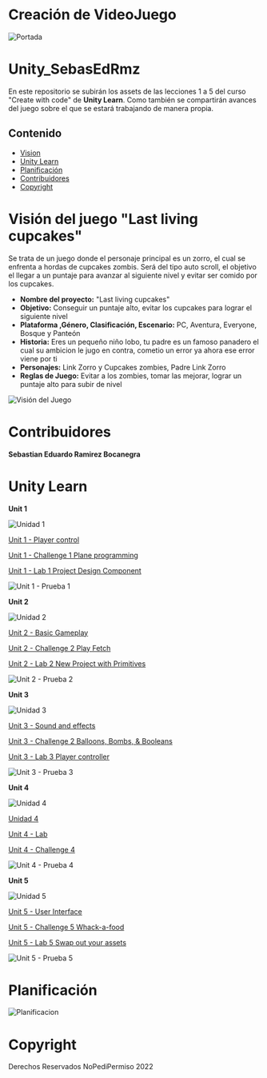 Creación de VideoJuego
=======================

![Portada](https://github.com/Sebas-B/sample_project/blob/main/unityImg/Dise%C3%B1o%20sin%20t%C3%ADtulo.png)


# Unity_SebasEdRmz

En este repositorio se subirán los assets de las lecciones 1 a 5 del curso "Create with code" de **Unity Learn**. 
Como también se compartirán avances del juego sobre el que se estará trabajando de manera propia.

Contenido
---------

-   [Vision](#Visión-del-juego-"Last-living-cupcakes")
-   [Unity Learn](#Unity-Learn)
-   [Planificación](#planificación)
-   [Contribuidores](#Contribuidores)
-   [Copyright](#copyright)

# Visión del juego "Last living cupcakes"

Se trata de un juego donde el personaje principal es un zorro, el cual se enfrenta a hordas de cupcakes zombis. 
Será del tipo auto scroll, el objetivo el llegar a un puntaje para avanzar al siguiente nivel y evitar ser comido por los cupcakes.

- **Nombre del proyecto:** "Last living cupcakes"
- **Objetivo:** Conseguir un puntaje alto, evitar los cupcakes para lograr el siguiente nivel 
- **Plataforma ,Género, Clasificación, Escenario:** PC, Aventura, Everyone, Bosque y Panteón
- **Historia:** Eres un pequeño niño lobo, tu padre es un famoso panadero el cual su ambicion le jugo en contra, cometio un error ya ahora ese error viene por ti 
- **Personajes:**  Link Zorro y Cupcakes zombies, Padre Link Zorro
- **Reglas de Juego:** Evitar a los zombies, tomar las mejorar, lograr un puntaje alto para subir de nivel

![Visión del Juego](https://github.com/Sebas-B/sample_project/blob/main/unityImg/taller%20de%20chocolate.jpg "Prototype")

# Contribuidores

**Sebastian Eduardo Ramirez Bocanegra**

# Unity Learn

**Unit 1**

![Unidad 1](https://connect-prd-cdn.unity.com/20190515/learn/images/4d417a32-aba0-47e5-a57b-c56ea9548013_P1_1080pBanner.png.200x0x1.webp "Unidad 1")

[Unit 1 - Player control](https://github.com/Sebas-B/Unity_SebasEdRmz/tree/main/unity1_unidad1/Leccion1)

[Unit 1 - Challenge 1 Plane programming](https://github.com/Sebas-B/Unity_SebasEdRmz/tree/main/unity1_unidad1/Reto1)

[Unit 1 - Lab 1 Project Design Component](https://github.com/Sebas-B/Unity_SebasEdRmz/blob/main/unity1_unidad1/Lab1ProjectDesignDocument/Project%20Design%20Doc.pdf)

![Unit 1 - Prueba 1](https://github.com/Sebas-B/sample_project/blob/main/unityImg/quiz1.jpg)

**Unit 2**

![Unidad 2](https://connect-prd-cdn.unity.com/20190516/learn/images/bf8d3473-c257-4b77-baec-74c0e35d554a_p21080pBanner.png.200x0x1.webp "Unidad 2")

[Unit 2 - Basic Gameplay](https://github.com/Sebas-B/Unity_SebasEdRmz/tree/main/unity2_unidad1/Leccion2)

[Unit 2 - Challenge 2 Play Fetch](https://github.com/Sebas-B/Unity_SebasEdRmz/tree/main/unity2_unidad1/Reto2)

[Unit 2 - Lab 2 New Project with Primitives](https://github.com/Sebas-B/Unity_SebasEdRmz/tree/main/unity2_unidad1/Lab2NewProjectwithPrimitives)

![Unit 2 - Prueba 2](https://github.com/Sebas-B/sample_project/blob/main/unityImg/quiz2.jpg)

**Unit 3**

![Unidad 3](https://connect-prd-cdn.unity.com/20190606/learn/images/998f1459-9767-49af-a033-b1e52a38bc66_P31080pBanner__1_.png.200x0x1.webp "Unidad 3")

[Unit 3 - Sound and effects](https://github.com/Sebas-B/Unity_SebasEdRmz/tree/main/unity3_unidad2/Leccion3)

[Unit 3 - Challenge 2 Balloons, Bombs, & Booleans](https://github.com/Sebas-B/Unity_SebasEdRmz/tree/main/unity3_unidad2/Reto3)

[Unit 3 - Lab 3 Player controller](https://github.com/Sebas-B/Unity_SebasEdRmz/tree/main/unity3_unidad2/Lab3)

![Unit 3 - Prueba 3](https://github.com/Sebas-B/sample_project/blob/main/unityImg/quiz3.jpg)


**Unit 4**

![Unidad 4](https://connect-prd-cdn.unity.com/20190606/learn/images/3c9ad8f0-9f2c-4265-806e-1baaed1fa8a3_p41080pBanner__1_.png.200x0x1.webp "Unidad 4")

[Unidad 4](https://github.com/Sebas-B/Unity_SebasEdRmz/tree/main/Unity4_unidad2/Leccion4)

[Unit 4 - Lab](https://github.com/Sebas-B/Unity_SebasEdRmz/tree/main/Unity4_unidad2/Lab4)

[Unit 4 - Challenge 4](https://github.com/Sebas-B/Unity_SebasEdRmz/tree/main/Unity4_unidad2/Challenge4)

![Unit 4 - Prueba 4](https://github.com/Sebas-B/sample_project/blob/main/unityImg/quiz4.PNG)



**Unit 5**

![Unidad 5](https://connect-prd-cdn.unity.com/20190606/learn/images/08de1b60-efa5-4f1d-8e33-50979f62e589_p51080pBanner__1_.png.200x0x1.webp "Unidad 5")

[Unit 5 - User Interface](https://github.com/Sebas-B/Unity_SebasEdRmz/tree/main/unity5_unidad2/Leccion5)

[Unit 5 - Challenge 5 Whack-a-food](https://github.com/Sebas-B/Unity_SebasEdRmz/tree/main/unity5_unidad2/Reto5)

[Unit 5 - Lab 5 Swap out your assets](https://github.com/Sebas-B/Unity_SebasEdRmz/tree/main/unity5_unidad2/Lab5)

![Unit 5 - Prueba 5](https://github.com/Sebas-B/sample_project/blob/main/unityImg/quiz5.jpg)

# Planificación

![Planificacion](https://github.com/Sebas-B/sample_project/blob/main/unityImg/Captura.PNG)

# Copyright

Derechos Reservados NoPediPermiso 2022

